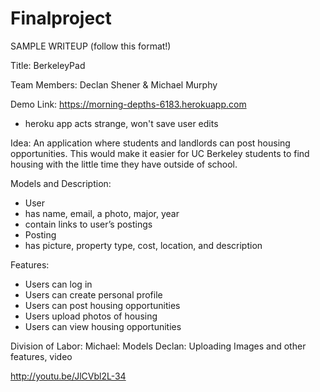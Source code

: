 Finalproject
================

SAMPLE WRITEUP (follow this format!)

Title: BerkeleyPad

Team Members: Declan Shener & Michael Murphy

Demo Link: https://morning-depths-6183.herokuapp.com
* heroku app acts strange, won't save user edits

Idea: An application where students and landlords can post housing opportunities. This would make it easier for UC Berkeley students to find housing with the little time they have outside of school.

Models and Description:
* User
* has name, email, a photo, major, year 
* contain links to user’s postings
* Posting
* has picture, property type, cost, location, and description

Features:
* Users can log in
* Users can create personal profile
* Users can post housing opportunities 
* Users upload photos of housing
* Users can view housing opportunities

Division of Labor:
  Michael: Models
  Declan: Uploading Images and other features, video

 http://youtu.be/JlCVbl2L-34

 



